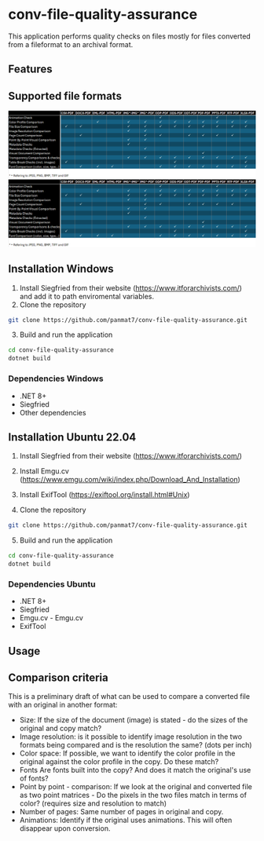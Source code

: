 # conv-file-quality-assurance
This application performs quality checks on files mostly for files converted from a fileformat to an archival format. 

## Features

## Supported file formats

![alt text](https://github.com/panmat7/conv-file-quality-assurance/blob/pbp/SupportedComparisonMethods.png?raw=true)
![alt text](https://github.com/panmat7/conv-file-quality-assurance/blob/pbp/SupportedComparisonMethods.png?raw=true)



## Installation Windows
1. Install Siegfried from their website (https://www.itforarchivists.com/) and add it to path enviromental variables. 
2. Clone the repository 
```sh
git clone https://github.com/panmat7/conv-file-quality-assurance.git
```
3. Build and run the application
```sh
cd conv-file-quality-assurance
dotnet build
```
### Dependencies Windows
- .NET 8+
- Siegfried 
- Other dependencies



## Installation Ubuntu 22.04
1. Install Siegfried from their website (https://www.itforarchivists.com/)
2. Install Emgu.cv (https://www.emgu.com/wiki/index.php/Download_And_Installation)
3. Install ExifTool (https://exiftool.org/install.html#Unix)

4. Clone the repository 
```sh
git clone https://github.com/panmat7/conv-file-quality-assurance.git
```
5. Build and run the application
```sh
cd conv-file-quality-assurance
dotnet build
```

### Dependencies Ubuntu
- .NET 8+
- Siegfried
- Emgu.cv - Emgu.cv 
- ExifTool

## Usage



## Comparison criteria
This is a preliminary draft of what can be used to compare a converted file with an original in another format:

- Size: If the size of the document (image) is stated - do the sizes of the original and copy match?
- Image resolution: is it possible to identify image resolution in the two formats being compared and is the resolution the same? (dots per inch)
- Color space: If possible, we want to identify the color profile in the original against the color profile in the copy. Do these match?
- Fonts Are fonts built into the copy? And does it match the original's use of fonts?
- Point by point - comparison: If we look at the original and converted file as two point matrices - Do the pixels in the two files match in terms of color? (requires size and resolution to match)
- Number of pages: Same number of pages in original and copy.
- Animations: Identify if the original uses animations. This will often disappear upon conversion.
